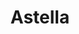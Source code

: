---
layout: firm_page
title: "Astella"
id: "astellainvest.com"
permalink: "/astellaastellainvest.com/"
website: "https://www.astellainvest.com"
offices: "New York (United States), Florencia (Italy), Melbourne (Australia), São Paulo (Brazil)"
investment_stages: "Pre-Seed, Seed, Series A, Series B"
portfolio_companies: "RD Station, Omie, Sallve, Portal Educação, Ciatech, Navegg, Dualtec, Resultados Digitais, Livance, Kenoby, Bornlogic, Amicci, Aprova Digital, Bem te Vi, Birdie, Bossabox, BotCity, Cayena, Croct, Destaxa, Estoca, Gabriel, Gove, GuiaVet, Homelend, Indaband, JOTA, Kompa Saúde, Silverguard, Topster, Traive, TáOn, ClickSign, DeliRec, Dr Jones, Exact Sales, Kenoby, Navegg, Qulture Rocks, Skore, Sled, Smartbill, Zygo, Bom Pra Crédito, Gavea Marketplace, Grão, Help Saude, Imobox, Itaro, Lojas KD, Moblife, Oculos Shop, Smartkids, Sophie e Juliete, Tryoop, Tuilux, Zipia"
portfolio_link: "https://www.astellainvest.com/pt/portfolio"
investment_markets: "SaaS, Marketplace, Consumer"
founded_year: "2008"
description: "Astella is a venture capital firm that backs Brazilian entrepreneurs who are willing to change our country's future."
linkedin: "https://www.linkedin.com/company/astella-investimentos/"
twitter: "http://twitter.com/astellainvest"
instagram: ""
team_page: "https://www.astellainvest.com/pt/people"
investor_type: "Venture Capital"
crunchbase: "https://www.crunchbase.com/organization/astella-investimentos"
pitchbook: ""

# SEO Optimization
meta_title: "Astella - VC Firm - projectstartups.com"
meta_description: "Astella, Astella is a venture capital firm that backs Brazilian entrepreneurs who are willing to change our country's future...."
meta_keywords: "Astella, SaaS, Marketplace, Consumer, VC firm, venture capital, startup investor, projectstartups.com"
canonical_url: "https://vc.projectstartups.com/astellaastellainvest.com/"
---